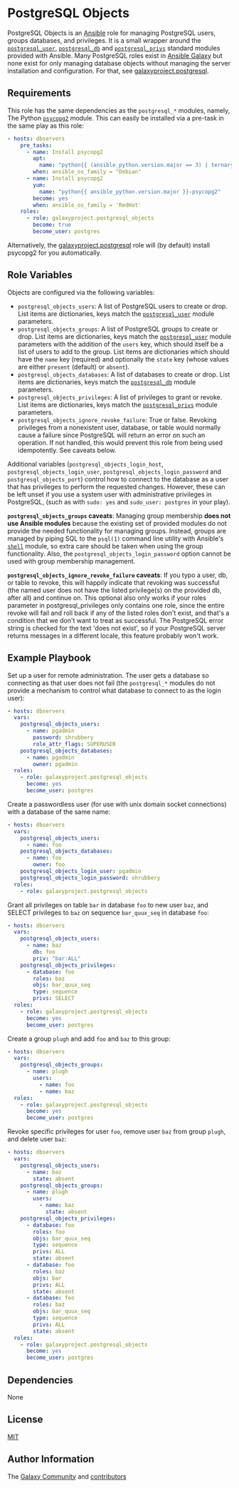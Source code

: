 PostgreSQL Objects
==================

PostgreSQL Objects is an [Ansible][ansible] role for managing PostgreSQL users,
groups databases, and privileges. It is a small wrapper around the
[`postgresql_user`][pguser], [`postgresql_db`][pgdb] and
[`postgresql_privs`][pgprivs] standard modules provided with Ansible. Many
PostgreSQL roles exist in [Ansible Galaxy][ansiblegalaxy] but none exist for
only managing database objects without managing the server installation and
configuration. For that, see [galaxyproject.postgresql][gxpostgresql].

[ansible]: http://www.ansible.com
[pguser]: http://docs.ansible.com/postgresql_user_module.html
[pgdb]: http://docs.ansible.com/postgresql_db_module.html
[pgprivs]: http://docs.ansible.com/postgresql_privs_module.html
[ansiblegalaxy]: https://galaxy.ansible.com
[gxpostgresql]: https://github.com/galaxyproject/ansible-postgresql/
[shell]: http://docs.ansible.com/shell_module.html

Requirements
------------

This role has the same dependencies as the `postgresql_*` modules, namely, The
Python [`psycopg2`][psycopg2] module. This can easily be installed via a
pre-task in the same play as this role:

```yaml
- hosts: dbservers
    pre_tasks:
      - name: Install psycopg2
        apt:
          name: "python{{ (ansible_python.version.major == 3) | ternary('3', '') }}-psycopg2"
        when: ansible_os_family = "Debian"
      - name: Install psycopg2
        yum:
          name: "python{{ ansible_python.version.major }}-psycopg2"
        become: yes
        when: ansible_os_family = 'RedHat'
    roles:
      - role: galaxyproject.postgresql_objects
        become: true
        become_user: postgres
```

Alternatively, the [galaxyproject.postgresql][gxpostgresql] role will (by default) install psycopg2 for you automatically.

[psycopg2]: https://www.psycopg.org/

Role Variables
--------------

Objects are configured via the following variables:

- `postgresql_objects_users`: A list of PostgreSQL users to create or drop.
  List items are dictionaries, keys match the [`postgresql_user`][pguser]
  module parameters.
- `postgresql_objects_groups`: A list of PostgreSQL groups to create or drop.
  List items are dictionaries, keys match the [`postgresql_user`][pguser]
  module parameters with the addition of the `users` key, which should itself
  be a list of users to add to the group. List items are dictionaries which
  should have the `name` key (required) and optionally the `state` key (whose
  values are either `present` (default) or `absent`).
- `postgresql_objects_databases`: A list of databases to create or drop. List
  items are dictionaries, keys match the [`postgresql_db`][pgdb] module
  parameters.
- `postgresql_objects_privileges`: A list of privileges to grant or revoke.
  List items are dictionaries, keys match the [`postgresql_privs`][pgprivs]
  module parameters.
- `postgresql_objects_ignore_revoke_failure`: True or false. Revoking
  privileges from a nonexistent user, database, or table would normally cause a
  failure since PostgreSQL will return an error on such an operation. If not
  handled, this would prevent this role from being used idempotently. See
  caveats below.

Additional variables (`postgresql_objects_login_host`,
`postgresql_objects_login_user`, `postgresql_objects_login_password` and
`postgresql_objects_port`) control how to connect to the database as a user
that has privileges to perform the requested changes. However, these can be
left unset if you use a system user with administrative privileges in
PostgreSQL, (such as with `sudo: yes` and `sudo_user: postgres` in your play).

**`postgresql_objects_groups` caveats**: Managing group membership **does not
use Ansible modules** because the existing set of provided modules do not
provide the needed functionality for managing groups. Instead, groups are
managed by piping SQL to the `psql(1)` command line utility with Ansible's
[`shell`][shell] module, so extra care should be taken when using the group
functionality. Also, the `postgresql_objects_login_password` option cannot be
used with group membership management.

**`postgresql_objects_ignore_revoke_failure` caveats**: If you typo a user, db,
or table to revoke, this will happily indicate that revoking was successful
(the named user does not have the listed privilege(s) on the provided db, after
all) and continue on. This optional also only works if your roles parameter in
postgresql_privileges only contains one role, since the entire revoke will fail
and roll back if any of the listed roles don't exist, and that's a condition
that we don't want to treat as successful. The PostgreSQL error string is
checked for the text 'does not exist', so if your PostgreSQL server returns
messages in a different locale, this feature probably won't work.

Example Playbook
----------------

Set up a user for remote administration. The user gets a database so connecting
as that user does not fail (the `postgresql_*` modules do not provide a
mechanism to control what database to connect to as the login user):

```yaml
- hosts: dbservers
  vars:
    postgresql_objects_users:
      - name: pgadmin
        password: shrubbery
        role_attr_flags: SUPERUSER
    postgresql_objects_databases:
      - name: pgadmin
        owner: pgadmin
  roles:
    - role: galaxyproject.postgresql_objects
      become: yes
      become_user: postgres
```

Create a passwordless user (for use with unix domain socket connections) with a
database of the same name:

```yaml
- hosts: dbservers
  vars:
    postgresql_objects_users:
      - name: foo
    postgresql_objects_databases:
      - name: foo
        owner: foo
    postgresql_objects_login_user: pgadmin
    postgresql_objects_login_password: shrubbery
  roles:
    - role: galaxyproject.postgresql_objects
```

Grant all privileges on table `bar` in database `foo` to new user `baz`, and
SELECT privileges to `baz` on sequence `bar_quux_seq` in database `foo`:

```yaml
- hosts: dbservers
  vars:
    postgresql_objects_users:
      - name: baz
        db: foo
        priv: "bar:ALL"
    postgresql_objects_privileges:
      - database: foo
        roles: baz
        objs: bar_quux_seq
        type: sequence
        privs: SELECT
  roles:
    - role: galaxyproject.postgresql_objects
      become: yes
      become_user: postgres
```

Create a group `plugh` and add `foo` and `baz` to this group:

```yaml
- hosts: dbservers
  vars:
    postgresql_objects_groups:
      - name: plugh
        users:
          - name: foo
          - name: baz
  roles:
    - role: galaxyproject.postgresql_objects
      become: yes
      become_user: postgres
```

Revoke specific privileges for user `foo`, remove user `baz` from group
`plugh`, and delete user `baz`:

```yaml
- hosts: dbservers
  vars:
    postgresql_objects_users:
      - name: baz
        state: absent
    postgresql_objects_groups:
      - name: plugh
        users:
          - name: baz
            state: absent
    postgresql_objects_privileges:
      - database: foo
        roles: foo
        objs: bar_quux_seq
        type: sequence
        privs: ALL
        state: absent
      - database: foo
        roles: baz
        objs: bar
        privs: ALL
        state: absent
      - database: foo
        roles: baz
        objs: bar_quux_seq
        type: sequence
        privs: ALL
        state: absent
  roles:
    - role: galaxyproject.postgresql_objects
      become: yes
      become_user: postgres
```

Dependencies
------------

None

License
-------

[MIT](https://opensource.org/licenses/MIT)

Author Information
------------------

The [Galaxy Community](https://galaxyproject.org/) and [contributors](https://github.com/galaxyproject/ansible-postgresql-objects/graphs/contributors)
